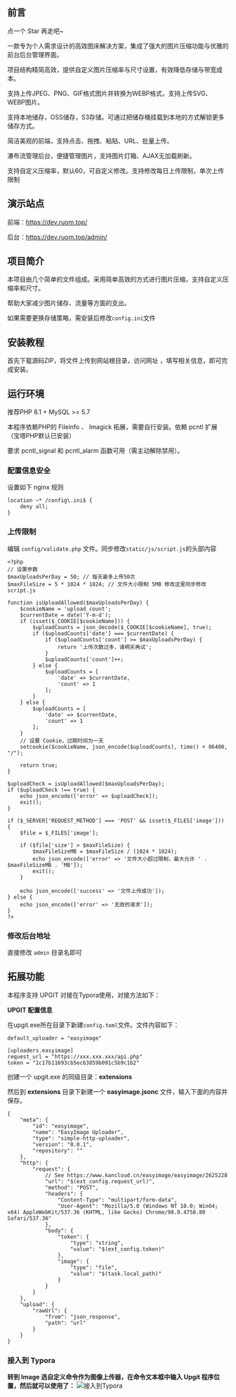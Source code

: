 ## **前言**

点一个 Star 再走吧~

一款专为个人需求设计的高效图床解决方案，集成了强大的图片压缩功能与优雅的前台后台管理界面。

项目结构精简高效，提供自定义图片压缩率与尺寸设置，有效降低存储与带宽成本。

支持上传JPEG、PNG、GIF格式图片并转换为WEBP格式，支持上传SVG、WEBP图片。

支持本地储存，OSS储存，S3存储。可通过把储存桶挂载到本地的方式解锁更多储存方式。

简洁美观的前端，支持点击、拖拽、粘贴、URL、批量上传。

瀑布流管理后台，便捷管理图片，支持图片灯箱、AJAX无加载刷新。

支持自定义压缩率，默认60，可自定义修改。支持修改每日上传限制，单次上传限制

## **演示站点**

前端：https://dev.ruom.top/

后台：https://dev.ruom.top/admin/

## **项目简介**

本项目由几个简单的文件组成。采用简单高效的方式进行图片压缩，支持自定义压缩率和尺寸。

帮助大家减少图片储存、流量等方面的支出。

如果需要更换存储策略，需安装后修改`config.ini`文件

## **安装教程**
首先下载源码ZIP，将文件上传到网站根目录，访问网址  ，填写相关信息，即可完成安装。

## **运行环境**
推荐PHP 8.1 + MySQL >= 5.7

本程序依赖PHP的 Fileinfo 、 Imagick 拓展，需要自行安装。依赖 pcntl 扩展（宝塔PHP默认已安装）

要求 pcntl_signal 和 pcntl_alarm 函数可用（需主动解除禁用）。

### **配置信息安全**

设置如下 nginx 规则
```
location ~* /config\.ini$ {
    deny all;
}
```

### **上传限制**

编辑 `config/validate.php` 文件。同步修改`static/js/script.js`的头部内容
```
<?php
// 设置参数
$maxUploadsPerDay = 50; // 每天最多上传50次
$maxFileSize = 5 * 1024 * 1024; // 文件大小限制 5MB 修改这里同步修改 script.js

function isUploadAllowed($maxUploadsPerDay) {
    $cookieName = 'upload_count';
    $currentDate = date('Y-m-d');
    if (isset($_COOKIE[$cookieName])) {
        $uploadCounts = json_decode($_COOKIE[$cookieName], true);
        if ($uploadCounts['date'] === $currentDate) {
            if ($uploadCounts['count'] >= $maxUploadsPerDay) {
                return '上传次数过多，请明天再试';
            }
            $uploadCounts['count']++;
        } else {
            $uploadCounts = [
                'date' => $currentDate,
                'count' => 1
            ];
        }
    } else {
        $uploadCounts = [
            'date' => $currentDate,
            'count' => 1
        ];
    }
    // 设置 Cookie，过期时间为一天
    setcookie($cookieName, json_encode($uploadCounts), time() + 86400, "/");

    return true;
}

$uploadCheck = isUploadAllowed($maxUploadsPerDay);
if ($uploadCheck !== true) {
    echo json_encode(['error' => $uploadCheck]);
    exit();
}

if ($_SERVER['REQUEST_METHOD'] === 'POST' && isset($_FILES['image'])) {
    $file = $_FILES['image'];

    if ($file['size'] > $maxFileSize) {
        $maxFileSizeMB = $maxFileSize / (1024 * 1024);
        echo json_encode(['error' => '文件大小超过限制，最大允许 ' . $maxFileSizeMB . 'MB']);
        exit();
    }

    echo json_encode(['success' => '文件上传成功']);
} else {
    echo json_encode(['error' => '无效的请求']);
}
?>
```
### **修改后台地址**

直接修改 `admin` 目录名即可

## **拓展功能**

本程序支持 UPGIT 对接在Typora使用，对接方法如下：

**UPGIT 配置信息**

在upgit.exe所在目录下新建`config.toml`文件。文件内容如下：
```
default_uploader = "easyimage"

[uploaders.easyimage]
request_url = "https://xxx.xxx.xxx/api.php"
token = "1c17b11693cb5ec63859b091c5b9c1b2"

```

创建一个 upgit.exe 的同级目录：**extensions**

然后到 **extensions** 目录下新建一个 **easyimage.jsonc** 文件，输入下面的内容并保存。
```
{
    "meta": {
        "id": "easyimage",
        "name": "EasyImage Uploader",
        "type": "simple-http-uploader",
        "version": "0.0.1",
        "repository": ""
    },
    "http": {
        "request": {
            // See https://www.kancloud.cn/easyimage/easyimage/2625228
            "url": "$(ext_config.request_url)",
            "method": "POST",
            "headers": {
                "Content-Type": "multipart/form-data",
                "User-Agent": "Mozilla/5.0 (Windows NT 10.0; Win64; x64) AppleWebKit/537.36 (KHTML, like Gecko) Chrome/98.0.4758.80 Safari/537.36"
            },
            "body": {
                "token": {
                    "type": "string",
                    "value": "$(ext_config.token)"
                },
                "image": {
                    "type": "file",
                    "value": "$(task.local_path)"
                }
            }
        }
    },
    "upload": {
        "rawUrl": {
            "from": "json_response",
            "path": "url"
        }
    }
}
```
### 接入到 Typora

**转到 Image 选自定义命令作为图像上传器，在命令文本框中输入 Upgit 程序位置，然后就可以使用了：**
![接入到Typora](https://cdn.dusays.com/2022/05/459-2.jpg)
